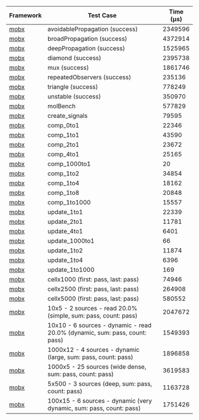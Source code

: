 | Framework | Test Case | Time (μs) |
| --- | --- | --- |
| [mobx](https://github.com/mobxjs/mobx.dart) | avoidablePropagation (success) | 2349596 |
| [mobx](https://github.com/mobxjs/mobx.dart) | broadPropagation (success) | 4372914 |
| [mobx](https://github.com/mobxjs/mobx.dart) | deepPropagation (success) | 1525965 |
| [mobx](https://github.com/mobxjs/mobx.dart) | diamond (success) | 2395738 |
| [mobx](https://github.com/mobxjs/mobx.dart) | mux (success) | 1861746 |
| [mobx](https://github.com/mobxjs/mobx.dart) | repeatedObservers (success) | 235136 |
| [mobx](https://github.com/mobxjs/mobx.dart) | triangle (success) | 778249 |
| [mobx](https://github.com/mobxjs/mobx.dart) | unstable (success) | 350970 |
| [mobx](https://github.com/mobxjs/mobx.dart) | molBench | 577829 |
| [mobx](https://github.com/mobxjs/mobx.dart) | create_signals | 79595 |
| [mobx](https://github.com/mobxjs/mobx.dart) | comp_0to1 | 22346 |
| [mobx](https://github.com/mobxjs/mobx.dart) | comp_1to1 | 43590 |
| [mobx](https://github.com/mobxjs/mobx.dart) | comp_2to1 | 23672 |
| [mobx](https://github.com/mobxjs/mobx.dart) | comp_4to1 | 25165 |
| [mobx](https://github.com/mobxjs/mobx.dart) | comp_1000to1 | 20 |
| [mobx](https://github.com/mobxjs/mobx.dart) | comp_1to2 | 34854 |
| [mobx](https://github.com/mobxjs/mobx.dart) | comp_1to4 | 18162 |
| [mobx](https://github.com/mobxjs/mobx.dart) | comp_1to8 | 20848 |
| [mobx](https://github.com/mobxjs/mobx.dart) | comp_1to1000 | 15557 |
| [mobx](https://github.com/mobxjs/mobx.dart) | update_1to1 | 22339 |
| [mobx](https://github.com/mobxjs/mobx.dart) | update_2to1 | 11781 |
| [mobx](https://github.com/mobxjs/mobx.dart) | update_4to1 | 6401 |
| [mobx](https://github.com/mobxjs/mobx.dart) | update_1000to1 | 66 |
| [mobx](https://github.com/mobxjs/mobx.dart) | update_1to2 | 11874 |
| [mobx](https://github.com/mobxjs/mobx.dart) | update_1to4 | 6396 |
| [mobx](https://github.com/mobxjs/mobx.dart) | update_1to1000 | 169 |
| [mobx](https://github.com/mobxjs/mobx.dart) | cellx1000 (first: pass, last: pass) | 74946 |
| [mobx](https://github.com/mobxjs/mobx.dart) | cellx2500 (first: pass, last: pass) | 264908 |
| [mobx](https://github.com/mobxjs/mobx.dart) | cellx5000 (first: pass, last: pass) | 580552 |
| [mobx](https://github.com/mobxjs/mobx.dart) | 10x5 - 2 sources - read 20.0% (simple, sum: pass, count: pass) | 2047672 |
| [mobx](https://github.com/mobxjs/mobx.dart) | 10x10 - 6 sources - dynamic - read 20.0% (dynamic, sum: pass, count: pass) | 1549393 |
| [mobx](https://github.com/mobxjs/mobx.dart) | 1000x12 - 4 sources - dynamic (large, sum: pass, count: pass) | 1896858 |
| [mobx](https://github.com/mobxjs/mobx.dart) | 1000x5 - 25 sources (wide dense, sum: pass, count: pass) | 3619583 |
| [mobx](https://github.com/mobxjs/mobx.dart) | 5x500 - 3 sources (deep, sum: pass, count: pass) | 1163728 |
| [mobx](https://github.com/mobxjs/mobx.dart) | 100x15 - 6 sources - dynamic (very dynamic, sum: pass, count: pass) | 1751426 |
